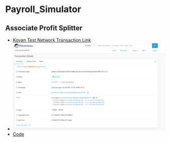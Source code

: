 # Payroll_Simulator

## Associate Profit Splitter
* [Kovan Test Network Transaction Link](https://kovan.etherscan.io/tx/0xf8d2c42423bc8672e78b37548bf251bec9c3755b384b8ea208034024967747c2)
* ![Screenshot](images/screenshot.png)
* [Code](code.AssociateProfitSplitter.sol)


